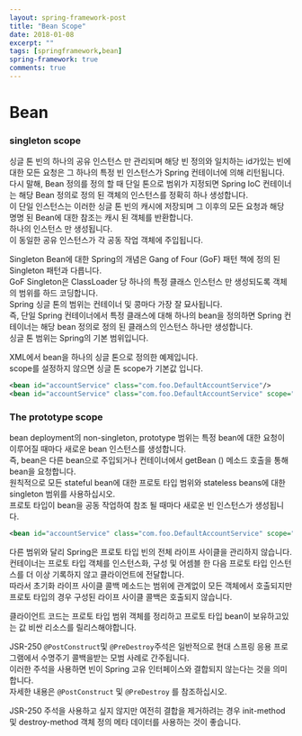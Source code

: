 ```yaml
---
layout: spring-framework-post
title: "Bean Scope"
date: 2018-01-08
excerpt: ""
tags: [springframework,bean]
spring-framework: true
comments: true
---
```


# Bean
### singleton scope

싱글 톤 빈의 하나의 공유 인스턴스 만 관리되며 해당 빈 정의와 일치하는 id가있는 빈에 대한 모든 요청은
그 하나의 특정 빈 인스턴스가 Spring 컨테이너에 의해 리턴됩니다.  
다시 말해, Bean 정의를 정의 할 때 단일 톤으로 범위가 지정되면
Spring IoC 컨테이너는 해당 Bean 정의로 정의 된 객체의 인스턴스를 정확히 하나 생성합니다.  
이 단일 인스턴스는 이러한 싱글 톤 빈의 캐시에 저장되며
그 이후의 모든 요청과 해당 명명 된 Bean에 대한 참조는 캐시 된 객체를 반환합니다.  
하나의 인스턴스 만 생성됩니다.  
이 동일한 공유 인스턴스가 각 공동 작업 객체에 주입됩니다.  

Singleton Bean에 대한 Spring의 개념은 Gang of Four (GoF) 패턴 책에 정의 된 Singleton 패턴과 다릅니다.  
GoF Singleton은 ClassLoader 당 하나의 특정 클래스 인스턴스 만 생성되도록 객체의 범위를 하드 코딩합니다.  
Spring 싱글 톤의 범위는 컨테이너 및 콩마다 가장 잘 묘사됩니다.  
즉, 단일 Spring 컨테이너에서 특정 클래스에 대해 하나의 bean을 정의하면
Spring 컨테이너는 해당 bean 정의로 정의 된 클래스의 인스턴스 하나만 생성합니다.  
싱글 톤 범위는 Spring의 기본 범위입니다.


XML에서 bean을 하나의 싱글 톤으로 정의한 예제입니다.  
scope를 설정하지 않으면 싱글 톤 scope가 기본값 입니다.  

~~~xml
<bean id="accountService" class="com.foo.DefaultAccountService"/>
<bean id="accountService" class="com.foo.DefaultAccountService" scope="singleton"/>
~~~

### The prototype scope

bean deployment의 non-singleton, prototype 범위는 특정 bean에 대한 요청이 이루어질 때마다 새로운 bean 인스턴스를 생성합니다.  
즉, bean은 다른 bean으로 주입되거나 컨테이너에서 getBean () 메소드 호출을 통해 bean을 요청합니다.  
원칙적으로 모든 stateful bean에 대한 프로토 타입 범위와 stateless beans에 대한 singleton 범위를 사용하십시오.  
프로토 타입이 bean을 공동 작업하여 참조 될 때마다 새로운 빈 인스턴스가 생성됩니다.  

~~~xml
<bean id="accountService" class="com.foo.DefaultAccountService" scope="prototype"/>
~~~

다른 범위와 달리 Spring은 프로토 타입 빈의 전체 라이프 사이클을 관리하지 않습니다.  
컨테이너는 프로토 타입 객체를 인스턴스화, 구성 및 어셈블 한 다음 프로토 타입 인스턴스를 더 이상 기록하지 않고 클라이언트에 전달합니다.  
따라서 초기화 라이프 사이클 콜백 메소드는 범위에 관계없이 모든 객체에서 호출되지만
프로토 타입의 경우 구성된 라이프 사이클 콜백은 호출되지 않습니다.  

클라이언트 코드는 프로토 타입 범위 객체를 정리하고 프로토 타입 bean이 보유하고있는 값 비싼 리소스를 릴리스해야합니다.  



JSR-250 `@PostConstruct`및 `@PreDestroy`주석은 일반적으로 현대 스프링 응용 프로그램에서 수명주기 콜백을받는 모범 사례로 간주됩니다.  
이러한 주석을 사용하면 빈이 Spring 고유 인터페이스와 결합되지 않는다는 것을 의미합니다.  
자세한 내용은 `@PostConstruct` 및 `@PreDestroy` 를 참조하십시오.  

JSR-250 주석을 사용하고 싶지 않지만 여전히 결합을 제거하려는 경우
init-method 및 destroy-method 객체 정의 메타 데이터를 사용하는 것이 좋습니다.  
